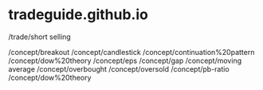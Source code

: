 # tradeguide.github.io

/trade/short selling


/concept/breakout
/concept/candlestick
/concept/continuation%20pattern
/concept/dow%20theory
/concept/eps
/concept/gap
/concept/moving average
/concept/overbought
/concept/oversold
/concept/pb-ratio
/concept/dow%20theory


